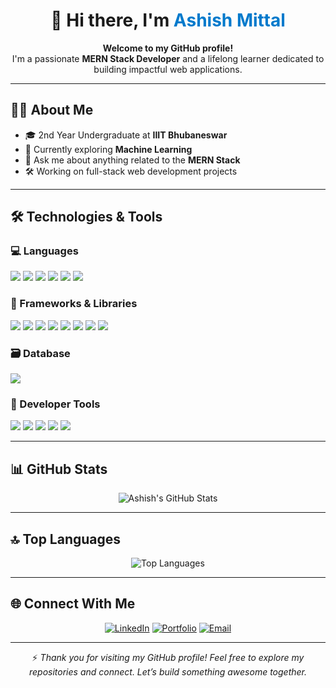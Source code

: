 <h1 align="center">👋 Hi there, I'm <span style="color:#007acc;">Ashish Mittal</span></h1>

<p align="center">
  <strong>Welcome to my GitHub profile!</strong><br>
  I'm a passionate <b>MERN Stack Developer</b> and a lifelong learner dedicated to building impactful web applications.
</p>

---

## 👨‍🎓 About Me

- 🎓 2nd Year Undergraduate at **IIIT Bhubaneswar**  
- 🤖 Currently exploring **Machine Learning**  
- 💬 Ask me about anything related to the **MERN Stack**  
- 🛠️ Working on full-stack web development projects  

---

## 🛠️ Technologies & Tools

### 💻 Languages  
<p>
  <img src="https://img.shields.io/badge/JavaScript-1F7E5F?style=flat-square&logo=javascript&logoColor=ffffff"/>
  <img src="https://img.shields.io/badge/Python-306998?style=flat-square&logo=python&logoColor=ffffff"/>
  <img src="https://img.shields.io/badge/C++-00599C?style=flat-square&logo=c%2B%2B&logoColor=ffffff"/>
  <img src="https://img.shields.io/badge/C-555555?style=flat-square&logo=c&logoColor=ffffff"/>
  <img src="https://img.shields.io/badge/HTML5-E34F26?style=flat-square&logo=html5&logoColor=ffffff"/>
  <img src="https://img.shields.io/badge/CSS3-1572B6?style=flat-square&logo=css3&logoColor=ffffff"/>
</p>

### 🚀 Frameworks & Libraries  
<p>
  <img src="https://img.shields.io/badge/React-61DAFB?style=flat-square&logo=react&logoColor=000000"/>
  <img src="https://img.shields.io/badge/Node.js-339933?style=flat-square&logo=node.js&logoColor=ffffff"/>
  <img src="https://img.shields.io/badge/Express-000000?style=flat-square&logo=express&logoColor=ffffff"/>
  <img src="https://img.shields.io/badge/Next.js-000000?style=flat-square&logo=next.js&logoColor=ffffff"/>
  <img src="https://img.shields.io/badge/Bootstrap-7952B3?style=flat-square&logo=bootstrap&logoColor=ffffff"/>
  <img src="https://img.shields.io/badge/Tailwind_CSS-38B2AC?style=flat-square&logo=tailwind-css&logoColor=ffffff"/>
  <img src="https://img.shields.io/badge/shadcn/ui-1E1E1E?style=flat-square&logoColor=ffffff"/>
  <img src="https://img.shields.io/badge/Mongoose-880000?style=flat-square&logo=mongoose&logoColor=ffffff"/>
</p>

### 🗃️ Database  
<p>
  <img src="https://img.shields.io/badge/MongoDB_Atlas-47A248?style=flat-square&logo=mongodb&logoColor=ffffff"/>
</p>

### 🧰 Developer Tools  
<p>
  <img src="https://img.shields.io/badge/GitHub-181717?style=flat-square&logo=github&logoColor=ffffff"/>
  <img src="https://img.shields.io/badge/VS_Code-0078D4?style=flat-square&logo=visual-studio-code&logoColor=ffffff"/>
  <img src="https://img.shields.io/badge/Postman-FF6C37?style=flat-square&logo=postman&logoColor=ffffff"/>
  <img src="https://img.shields.io/badge/Vercel-000000?style=flat-square&logo=vercel&logoColor=ffffff"/>
  <img src="https://img.shields.io/badge/MongoDB_Compass-47A248?style=flat-square&logo=mongodb&logoColor=ffffff"/>
</p>

---

## 📊 GitHub Stats

<p align="center">
  <img src="https://github-readme-stats.vercel.app/api?username=aashish-mitt96&show_icons=true&count_private=true&hide=prs&theme=github_dark" alt="Ashish's GitHub Stats"/>
</p>

---

## 🔝 Top Languages

<p align="center">
  <img src="https://github-readme-stats.vercel.app/api/top-langs/?username=aashish-mitt96&layout=compact&theme=github_dark" alt="Top Languages"/>
</p>

---

## 🌐 Connect With Me

<p align="center">
  <a href="https://www.linkedin.com/in/ashish-mittal-184b61313/" target="_blank"><img src="https://img.shields.io/badge/LinkedIn-0077B5?style=flat-square&logo=linkedin&logoColor=white" alt="LinkedIn"/></a>
  <a href="https://my-space-portfolio-website.vercel.app/" target="_blank"><img src="https://img.shields.io/badge/Portfolio-000000?style=flat-square&logo=vercel&logoColor=white" alt="Portfolio"/></a>
  <a href="mailto:aashishrbmittal@gmail.com"><img src="https://img.shields.io/badge/Email-D14836?style=flat-square&logo=gmail&logoColor=white" alt="Email"/></a>
</p>

---

<p align="center">
  ⚡ <em>Thank you for visiting my GitHub profile! Feel free to explore my repositories and connect. Let’s build something awesome together.</em>
</p>
